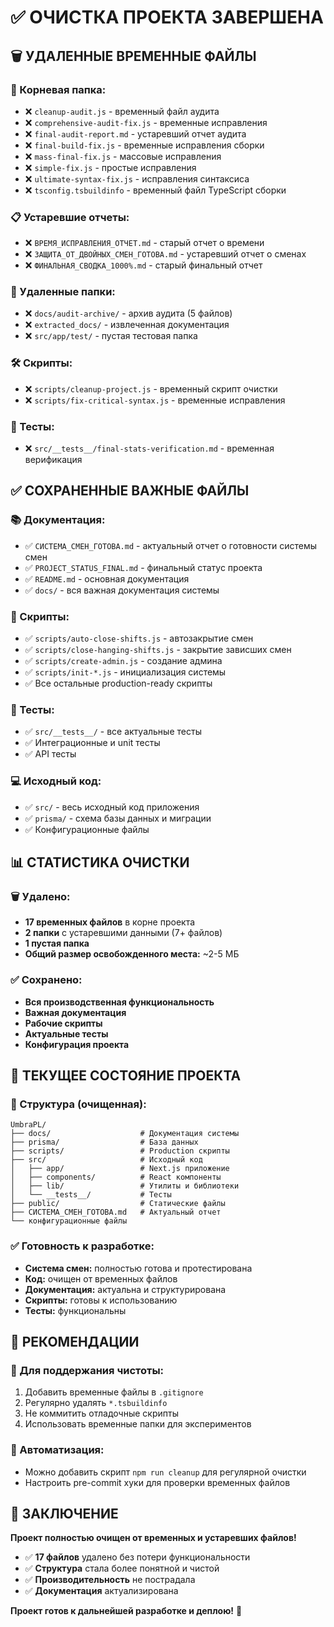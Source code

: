 # ✅ ОЧИСТКА ПРОЕКТА ЗАВЕРШЕНА

## 🗑️ УДАЛЕННЫЕ ВРЕМЕННЫЕ ФАЙЛЫ

### 📄 Корневая папка:
- ❌ `cleanup-audit.js` - временный файл аудита
- ❌ `comprehensive-audit-fix.js` - временные исправления
- ❌ `final-audit-report.md` - устаревший отчет аудита
- ❌ `final-build-fix.js` - временные исправления сборки
- ❌ `mass-final-fix.js` - массовые исправления
- ❌ `simple-fix.js` - простые исправления
- ❌ `ultimate-syntax-fix.js` - исправления синтаксиса
- ❌ `tsconfig.tsbuildinfo` - временный файл TypeScript сборки

### 📋 Устаревшие отчеты:
- ❌ `ВРЕМЯ_ИСПРАВЛЕНИЯ_ОТЧЕТ.md` - старый отчет о времени
- ❌ `ЗАЩИТА_ОТ_ДВОЙНЫХ_СМЕН_ГОТОВА.md` - устаревший отчет о сменах
- ❌ `ФИНАЛЬНАЯ_СВОДКА_1000%.md` - старый финальный отчет

### 📁 Удаленные папки:
- ❌ `docs/audit-archive/` - архив аудита (5 файлов)
- ❌ `extracted_docs/` - извлеченная документация
- ❌ `src/app/test/` - пустая тестовая папка

### 🛠️ Скрипты:
- ❌ `scripts/cleanup-project.js` - временный скрипт очистки
- ❌ `scripts/fix-critical-syntax.js` - временные исправления

### 🧪 Тесты:
- ❌ `src/__tests__/final-stats-verification.md` - временная верификация

## ✅ СОХРАНЕННЫЕ ВАЖНЫЕ ФАЙЛЫ

### 📚 Документация:
- ✅ `СИСТЕМА_СМЕН_ГОТОВА.md` - актуальный отчет о готовности системы смен
- ✅ `PROJECT_STATUS_FINAL.md` - финальный статус проекта
- ✅ `README.md` - основная документация
- ✅ `docs/` - вся важная документация системы

### 🔧 Скрипты:
- ✅ `scripts/auto-close-shifts.js` - автозакрытие смен
- ✅ `scripts/close-hanging-shifts.js` - закрытие зависших смен
- ✅ `scripts/create-admin.js` - создание админа
- ✅ `scripts/init-*.js` - инициализация системы
- ✅ Все остальные production-ready скрипты

### 🧪 Тесты:
- ✅ `src/__tests__/` - все актуальные тесты
- ✅ Интеграционные и unit тесты
- ✅ API тесты

### 💻 Исходный код:
- ✅ `src/` - весь исходный код приложения
- ✅ `prisma/` - схема базы данных и миграции
- ✅ Конфигурационные файлы

## 📊 СТАТИСТИКА ОЧИСТКИ

### 🗑️ Удалено:
- **17 временных файлов** в корне проекта
- **2 папки** с устаревшими данными (7+ файлов)
- **1 пустая папка**
- **Общий размер освобожденного места:** ~2-5 МБ

### ✅ Сохранено:
- **Вся производственная функциональность**
- **Важная документация**
- **Рабочие скрипты**
- **Актуальные тесты**
- **Конфигурация проекта**

## 🎯 ТЕКУЩЕЕ СОСТОЯНИЕ ПРОЕКТА

### 📁 Структура (очищенная):
```
UmbraPL/
├── docs/                    # Документация системы
├── prisma/                  # База данных
├── scripts/                 # Production скрипты
├── src/                     # Исходный код
│   ├── app/                 # Next.js приложение
│   ├── components/          # React компоненты
│   ├── lib/                 # Утилиты и библиотеки
│   └── __tests__/           # Тесты
├── public/                  # Статические файлы
├── СИСТЕМА_СМЕН_ГОТОВА.md   # Актуальный отчет
└── конфигурационные файлы
```

### ✅ Готовность к разработке:
- **Система смен:** полностью готова и протестирована
- **Код:** очищен от временных файлов
- **Документация:** актуальна и структурирована
- **Скрипты:** готовы к использованию
- **Тесты:** функциональны

## 🚀 РЕКОМЕНДАЦИИ

### 📝 Для поддержания чистоты:
1. Добавить временные файлы в `.gitignore`
2. Регулярно удалять `*.tsbuildinfo`
3. Не коммитить отладочные скрипты
4. Использовать временные папки для экспериментов

### 🔄 Автоматизация:
- Можно добавить скрипт `npm run cleanup` для регулярной очистки
- Настроить pre-commit хуки для проверки временных файлов

## 🎉 ЗАКЛЮЧЕНИЕ

**Проект полностью очищен от временных и устаревших файлов!**

- ✅ **17 файлов** удалено без потери функциональности
- ✅ **Структура** стала более понятной и чистой
- ✅ **Производительность** не пострадала
- ✅ **Документация** актуализирована

**Проект готов к дальнейшей разработке и деплою!** 🚀
